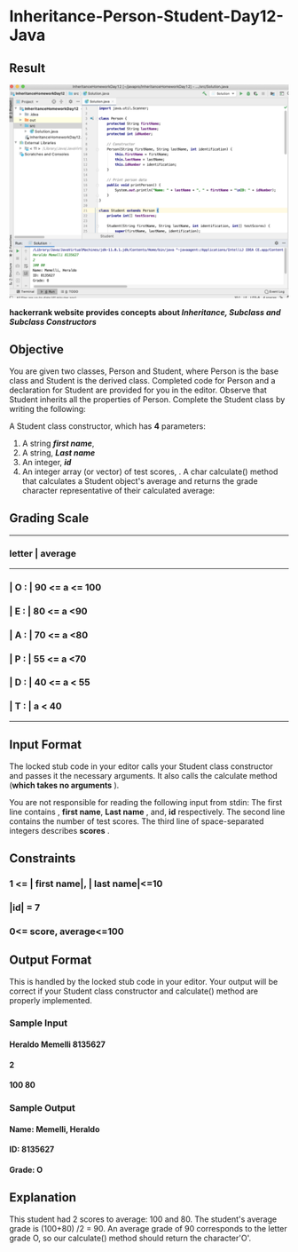 # Inheritance-Person-Student-Day12-Java

## Result

<img width="964" alt="Inheritance-Person-Student" src="https://github.com/jaimehernan95/Inheritance-Person-Student-Day12-Java/blob/master/images/inheritanceHomework.png">


 **hackerrank website provides concepts about _Inheritance,  Subclass and Subclass Constructors_**

## Objective

You are given two classes, Person and Student, where Person is the base class and Student is the derived class. Completed code for Person and a declaration for Student are provided for you in the editor. Observe that Student inherits all the properties of Person.
Complete the Student class by writing the following:

A Student class constructor, which has **4** parameters:

1. A string _**first name**_,
2. A string, _**Last name**_
3. An integer, _**id**_
4. An integer array (or vector) of test scores, .
A char calculate() method that calculates a Student object's average and returns the grade character representative of their calculated average:

## Grading Scale
_______________________________
### **letter** |    **average**
_______________________________
### | O :       |   90 <= a <= 100
### | E :       |   80  <= a <90
### | A :       |   70  <= a <80
### | P :       |   55  <= a <70
### | D :       |   40  <= a < 55
### | T :       |       a   <  40
 ______________________________
 
## Input Format

The locked stub code in your editor calls your Student class constructor and passes it the necessary arguments. It also calls the calculate method (**which takes no arguments** ).

You are not responsible for reading the following input from stdin:
The first line contains , **first name**, **Last name** , and, **id**   respectively. The second line contains the number of test scores. The third line of space-separated integers describes **scores** .

## Constraints

### 1 <= | first name|, | last name|<=10
###  |id| = 7
### 0<= score, average<=100

## Output Format

This is handled by the locked stub code in your editor. Your output will be correct if your Student class constructor and calculate() method are properly implemented.

### Sample Input

#### Heraldo Memelli 8135627 
#### 2
#### 100 80

### Sample Output

#### Name: Memelli, Heraldo 
#### ID: 8135627
#### Grade: O

## Explanation
This student had 2 scores to average: 100 and 80. The student's average grade is  (100+80) /2 = 90. An average grade of  90 corresponds to the letter grade O, so our calculate() method should return the character'O'.


  
